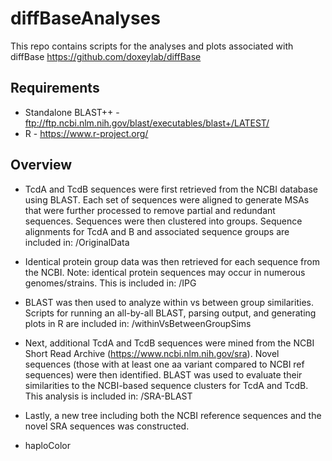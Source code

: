 # diffBaseAnalyses

This repo contains scripts for the analyses and plots associated with diffBase https://github.com/doxeylab/diffBase

## Requirements

* Standalone BLAST++ - ftp://ftp.ncbi.nlm.nih.gov/blast/executables/blast+/LATEST/
* R - https://www.r-project.org/

## Overview

* TcdA and TcdB sequences were first retrieved from the NCBI database using BLAST. Each set of sequences were aligned to generate MSAs that were further processed to remove partial and redundant sequences. Sequences were then clustered into groups. Sequence alignments for TcdA and B and associated sequence groups are included in: /OriginalData

* Identical protein group data was then retrieved for each sequence from the NCBI. Note: identical protein sequences may occur in numerous genomes/strains. This is included in: /IPG

* BLAST was then used to analyze within vs between group similarities. Scripts for running an all-by-all BLAST, parsing output, and generating plots in R are included in: /withinVsBetweenGroupSims

* Next, additional TcdA and TcdB sequences were mined from the NCBI Short Read Archive (https://www.ncbi.nlm.nih.gov/sra). Novel sequences (those with at least one aa variant compared to NCBI ref sequences) were then identified. BLAST was used to evaluate their similarities to the NCBI-based sequence clusters for TcdA and TcdB. This analysis is included in: /SRA-BLAST

* Lastly, a new tree including both the NCBI reference sequences and the novel SRA sequences was constructed.

* haploColor
